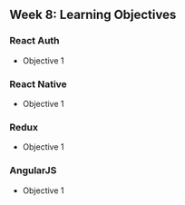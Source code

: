 ## Week 8: Learning Objectives 

### React Auth

* Objective 1

### React Native

* Objective 1

### Redux 

* Objective 1

### AngularJS

* Objective 1
